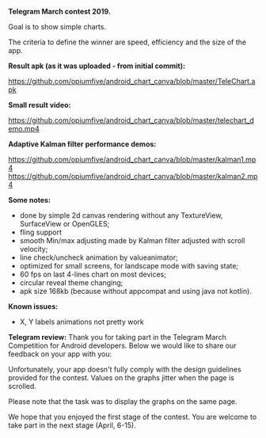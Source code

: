 <b>Telegram March contest 2019.</b> 

Goal is to show simple charts.

The criteria to define the winner are speed, efficiency and the size of the app.

<b>Result apk (as it was uploaded - from initial commit):</b> 

https://github.com/opiumfive/android_chart_canva/blob/master/TeleChart.apk

<b>Small result video:</b> 

https://github.com/opiumfive/android_chart_canva/blob/master/telechart_demo.mp4

<b>Adaptive Kalman filter performance demos:</b> 

https://github.com/opiumfive/android_chart_canva/blob/master/kalman1.mp4
https://github.com/opiumfive/android_chart_canva/blob/master/kalman2.mp4

<b>Some notes:</b> 
- done by simple 2d canvas rendering without any TextureView, SurfaceView or OpenGLES;
- fling support
- smooth Min/max adjusting made by Kalman filter adjusted with scroll velocity;
- line check/uncheck animation by valueanimator;
- optimized for small screens, for landscape mode with saving state;
- 60 fps on last 4-lines chart on most devices;
- circular reveal theme changing;
- apk size 168kb (because without appcompat and using java not kotlin).

<b>Known issues:</b>
- X, Y labels animations not pretty work

<b>Telegram review:</b>
Thank you for taking part in the Telegram March Competition for Android developers. Below we would like to share our feedback on your app with you:

Unfortunately, your app doesn't fully comply with the design guidelines provided for the contest. Values on the graphs jitter when the page is scrolled.

Please note that the task was to display the graphs on the same page.

We hope that you enjoyed the first stage of the contest. You are welcome to take part in the next stage (April, 6-15).
